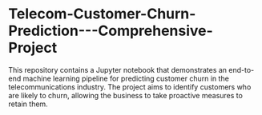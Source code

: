 # Telecom-Customer-Churn-Prediction---Comprehensive-Project
This repository contains a Jupyter notebook that demonstrates an end-to-end machine learning pipeline for predicting customer churn in the telecommunications industry. The project aims to identify customers who are likely to churn, allowing the business to take proactive measures to retain them.
